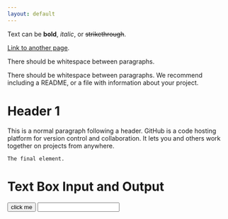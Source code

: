 ```yaml
---
layout: default
---
```


Text can be **bold**, _italic_, or ~~strikethrough~~.

[Link to another page](./another-page.html).

There should be whitespace between paragraphs.

There should be whitespace between paragraphs. We recommend including a README, or a file with information about your project.

# Header 1

This is a normal paragraph following a header. GitHub is a code hosting platform for version control and collaboration. It lets you and others work together on projects from anywhere.

```
The final element.
```
<title>textBoxes.html</title>
 <script type = "text/javascript">
  // from textBoxes.html
  function sayHi(){
  var txtName = document.getElementById("txtName");
  var txtOutput = document.getElementById("txtOutput");
  var name = txtName.value;
  txtOutput.value = "Hi there, " + name + "!"
  } // end sayHi
 </script>
 <link rel = "stylesheet"
   type = "text/css"
   href = "textBoxes.css" />
 </head>
 <body>
 <h1>Text Box Input and Output</h1>
 <form action = ">
  <fieldset>
  <label>Type your name: </label>
  <input type = "text"
    id = "txtName" />
  <input type = "button"
    value = "click me"
    onclick = "sayHi()"/>
  <input type = "text"
    id = "txtOutput" />
  </fieldset>
 </form>
 </body>
